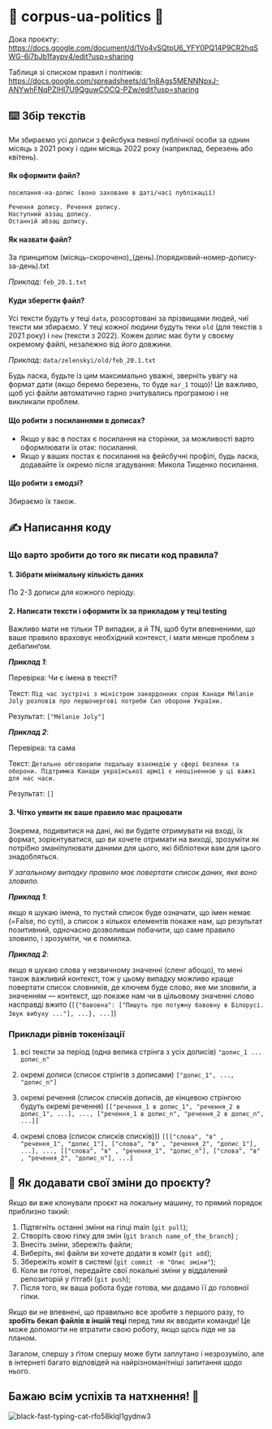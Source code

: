 # :star2: corpus-ua-politics :star2:

Дока проєкту: https://docs.google.com/document/d/1Vo4vSQtpU6_YFY0PQ14P9CR2hqSWG-6i7bJb1faypv4/edit?usp=sharing

Таблиця зі списком правил і політиків: https://docs.google.com/spreadsheets/d/1n8Ags5MENNNpxJ-ANYwhFNqPZlHl7U9QguwCOCQ-PZw/edit?usp=sharing

## :keyboard: Збір текстів
Ми збираємо усі дописи з фейсбука певної публічної особи за однин місяць з 2021 року і один місяць 2022 року (наприклад, березень або квітень).

#### Як оформити файл?
```
посилання-на-допис (воно заховане в даті/часі публікації)

Речення допису. Речення допису.
Наступний аззац допису.
Останній абзац допису.
```
#### Як назвати файл?
За принципом (місяць-скорочено)_(день).(порядковий-номер-допису-за-день).txt

_Приклад_: `feb_20.1.txt`

#### Куди зберегти файл?
Усі тексти будуть у теці `data`, розсортовані за прізвищами людей, чиї тексти ми збираємо. У теці кожної людини будуть теки `old` (для текстів з 2021 року) і  `new` (тексти з 2022). Кожен допис має бути у  своєму окремому файлі, незалежно від його довжини.

_Приклад_: `data/zelenskyi/old/feb_20.1.txt`

Будь ласка, будьте із цим максимально уважні, зверніть увагу на формат дати (якщо беремо березень, то буде `mar_1` тощо)! Це важливо, щоб усі файли автоматично гарно зчитувались програмою і не викликали проблем.

#### Що робити з посиланнями в дописах?
* Якщо у вас в постах є посилання на сторінки, за можливості варто оформлювати їх отак: <link>посилання</link>.
* Якщо у ваших постах є посилання на фейсбучні профілі, будь ласка, додавайте їх окремо після згадування: Микола Тищенко <link>посилання</link>.

#### Що робити з емодзі?
Збираємо їх також.

## :writing_hand: Написання коду

### Що варто зробити до того як писати код правила?

#### 1. Зібрати мінімальну кількість даних
По 2-3 дописи для кожного періоду.

#### 2. Написати тексти і оформити їх за прикладом у теці testing
Важливо мати не тільки TP випадки, а й TN, щоб бути впевненими, що ваше правило враховує необхідний контекст, і мати менше проблем з дебаґинґом.

___Приклад 1___:

Перевірка: Чи є імена в тексті?

Текст: 
`Під час зустрічі з міністром закордонних справ Канади Mélanie Joly розповів про першочергові потреби Сил оборони України.`

Результат: `["Mélanie Joly"]`

___Приклад 2___:

Перевірка: та сама

Текст: 
`Детально обговорили подальшу взаємодію у сфері безпеки та оборони. Підтримка Канади української армії є неоціненною у ці важкі для нас часи.`

Результат: `[]`

#### 3. Чітко уявити як ваше правило має працювати
Зокрема, подивитися на дані, які ви будете отримувати на вході, їх формат, зорієнтуватися, що ви хочете отримати на виході, зрозуміти як потрібно зманіпулювати даними для цього, які бібліотеки вам для цього знадобляться.

_У загальному випадку правило має повертати список даних, яке воно зловило._

___Приклад 1___: 

якщо я шукаю імена, то пустий список буде означати, що імен немає (=False, по суті), а список з кількох елементів покаже нам, що результат позитивний, одночасно дозволивши побачити, що саме правило зловило, і зрозуміти, чи є помилка. 

___Приклад 2___: 

якщо я шукаю слова у незвичному значенні (сленг абощо), то мені також важливий контекст, тож у цьому випадку можливо краще повертати список словників, де ключем буде слово, яке ми зловили, а значенням — контекст, що покаже нам чи в цільовому значенні слово насправді вжито (`[{"бавовна": ["Пишуть про потужну бавовну в Білорусі. Звук вибуху ..."], ...}, ...]`)

### Приклади рівнів токенізації

1. всі тексти за період (одна велика стрінга з усіх дописів)
`"допис_1 ... допис_n"`

2. окремі дописи (список стрінгів з дописами)
`["допис_1", ..., "допис_n"]`

3. окремі речення (список списків дописів, де кінцевою стрінгою будуть окремі речення)
`[["речення_1 в допис_1", "речення_2 в допис_1", ...], ..., ["речення_1 в допис_n", "речення_2 в допис_n", ...]]`

4. окремі слова (список списків списків)))
`[[["слова", "в" , "речення_1", "допис_1"], ["слова", "в" , "речення_2", "допис_1"], ...], ..., [["слова", "в" , "речення_1", "допис_n"], ["слова", "в" , "речення_2", "допис_n"], ...]`

## :deciduous_tree: Як додавати свої зміни до проєкту?
Якщо ви вже клонували проєкт на локальну машину, то прямий порядок приблизно такий:
1. Підтягніть останні зміни на гілці main (`git pull`);
2. Створіть свою гілку для змін (`git branch name_of_the_branch`) ;
3. Внесіть зміни, збережіть файли;
4. Виберіть, які файли ви хочете додати в коміт (`git add`);
5. Збережіть коміт в системі (`git commit -m "Опис зміни"`);
6. Коли ви готові, передайте свої локальні зміни у віддалений репозиторій у ґітгабі (`git push`);
7. Після того, як ваша робота буде готова, ми додамо її до головної гілки.

Якщо ви не впевнені, що правильно все зробите з першого разу, то **зробіть бекап файлів в іншій теці** перед тим як вводити команди! Це може допомогти не втратити свою роботу, якщо щось піде не за планом.

Загалом, спершу з ґітом спершу може бути заплутано і незрозуміло, але в інтернеті багато відповідей на найрізноманітніші запитання щодо нього.

## Бажаю всім успіхів та натхнення! :chocolate_bar:
![black-fast-typing-cat-rfo58klql1gydnw3](https://user-images.githubusercontent.com/64704141/219503802-7b3195b7-b874-40c9-8180-4eac4dc0c51d.gif)
